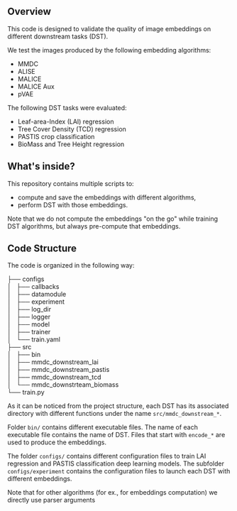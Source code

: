 ## Overview

This code is designed to validate the quality of image embeddings on different downstream tasks (DST).

We test the images produced by the following embedding algorithms:

- MMDC
- ALISE
- MALICE
- MALICE Aux
- pVAE

The following DST tasks were evaluated:

- Leaf-area-Index (LAI) regression
- Tree Cover Density (TCD) regression
- PASTIS crop classification
- BioMass and Tree Height regression

## What's inside?

This repository contains multiple scripts to:

- compute and save the embeddings with different algorithms,
- perform DST with those embeddings.

Note that we do not compute the embeddings "on the go" while training DST algorithms, but always pre-compute that embeddings.

## Code Structure

The code is organized in the following way:

├── configs\
│   ├── callbacks \
│   ├── datamodule \
│   ├── experiment \
│   ├── log_dir \
│   ├── logger \
│   ├── model \
│   ├── trainer \
│   └── train.yaml \
├── src \
│   ├── bin \
│   ├── mmdc_downstream_lai \
│   ├── mmdc_downstream_pastis \
│   ├── mmdc_downstream_tcd \
│   └── mmdc_downstrteam_biomass \
└── train.py

As it can be noticed from the project structure, each DST has its associated directory with different functions
under the name `src/mmdc_downstream_*`.

Folder `bin/` contains different executable files. The name of each executable file contains the name of DST.
Files that start with `encode_*` are used to produce the embeddings.

The folder `configs/` contains different configuration files to train LAI regression and PASTIS classification deep learning models.
The subfolder `configs/experiment` contains the configuration files to launch each DST with different embeddings.

Note that for other algorithms (for ex., for embeddings computation) we directly use parser arguments
